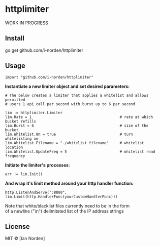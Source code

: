 # httplimiter

WORK IN PROGRESS

## Install

go get github.com/i-norden/httplimiter

## Usage

```
import "github.com/i-norden/httplimiter"
```

**Instantiate a new limiter object and set desired parameters:**
```
# The below creates a limiter that applies a whitelist and allows permitted
# users 1 api call per second with burst up to 6 per second

lim := httplimiter.Limiter
lim.Rate = 1                                        # rate at which bucket refills
lim.Burst = 6                                       # size of the bucket
lim.Whitelist.On = true                             # turn whitelisting on
lim.Whitelist.Filename = "./whitelist_filename"     # whitelist location
lim.Whitelist.UpdateFreq = 5                        # whitelist read frequency
```

**Initiate the limiter's processes:**

```
err := lim.Init()
```

**And wrap it's limit method around your http handler function:**

```
http.ListenAndServe(":8080", lim.Limit(http.HandlerFunc(yourCustomHandlerFunc)))
```

Note that white/blacklist files currently need to be in the form <br />
of a newline ("\n") delimitated list of the IP address strings

## License

MIT © [Ian Norden]

